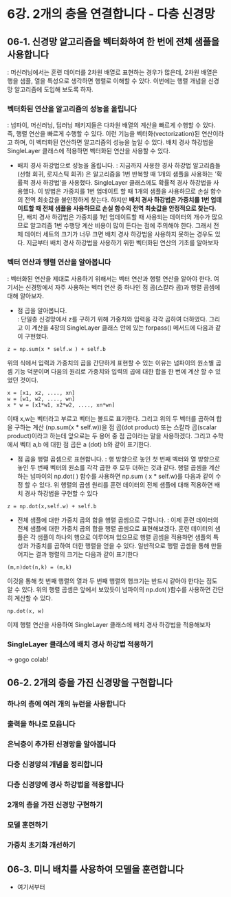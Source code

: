 # 6강. 2개의 층을 연결합니다 - 다층 신경망

## 06-1. 신경망 알고리즘을 벡터화하여 한 번에 전체 샘플을 사용합니다
: 머신러닝에서는 훈련 데이터를 2차원 배열로 표현하는 경우가 많은데, 2차원 배열은 행을 샘플, 열을 특성으로 생각하면 행렬로 이해할 수 있다. 이번에는 행렬 개념을 신경망 알고리즘에 도입해 보도록 하자.

### 벡터화된 연산을 알고리즘의 성능을 올립니다
: 넘파이, 머신러닝, 딥러닝 패키지들은 다차원 배열의 계산을 빠르게 수행할 수 있다. 즉, 행렬 연산을 빠르게 수행할 수 있다. 이런 기능을 벡터화(vectorization)된 연산이라고 하며, 이 벡터화된 연산하면 알고리즘의 성능을 높일 수 있다. 배치 경사 하강법을 SingleLayer 클래스에 적용하면 벡터화된 연산을 사용할 수 있다.

- 배치 경사 하강법으로 성능을 올립니다. 
: 지금까지 사용한 경사 하강법 알고리즘들(선형 회귀, 로지스틱 회귀) 은 알고리즘을 1번 반복할 때 1개의 샘플을 사용하는 '확률적 경사 하강법'을 사용했다. SingleLayer 클래스에도 확률적 경사 하강법을 사용했다. 이 방법은 가중치를 1번 업데이트 할 때 1개의 샘플을 사용하므로 손실 함수의 전역 최솟값을 불안정하게 찾는다. 하지만 **배치 경사 하강법은 가중치를 1번 업데이트할 때 전체 샘플을 사용하므로 손실 함수의 전역 최솟값을 안정적으로 찾는다.**  단, 배치 경사 하강법은 가중치를 1번 업데이트할 때 사용되는 데이터의 개수가 많으므로 알고리즘 1번 수행당 계산 비용이 많이 든다는 점에 주의해야 한다. 그래서 전체 데이터 세트의 크기가 너무 크면 배치 경사 하강법을 사용하지 못하는 경우도 있다. 지금부터 배치 경사 하강법을 사용하기 위한 벡터화된 연산의 기초를 알아보자

### 벡터 연산과 행렬 연산을 알아봅니다
: 벡터화된 연산을 제대로 사용하기 위해서는 벡터 연산과 행렬 연산을 알아야 한다. 여기서는 신경망에서 자주 사용하는 벡터 연산 중 하나인 점 곱(스칼라 곱)과 행렬 곱셈에 대해 알아보자.

- 점 곱을 알아봅니다.   
: 단일층 신경망에서 z를 구하기 위해 가중치와 입력을 각각 곱하여 더하였다. 그리고 이 계산을 4장의 SingleLayer 클래스 안에 있는 forpass() 메서드에 다음과 같이 구현했다.    
```
z = np.sum(x * self.w ) + self.b  
```
위의 식에서 입력과 가중치의 곱을 간단하게 표현할 수 있는 이유는 넘파이의 원소별 곱셈 기능 덕분이며 다음의 원리로 가중치와 입력의 곱에 대한 합을 한 번에 계산 할 수 있었던 것이다.  
```
x = [x1, x2, ...., xn]  
w = [w1, w2, ...., wn]  
x * w = [x1*w1, x2*w2, ...., xn*wn]
```
이때 x,w는 벡터라고 부르고 벡터는 볼드로 표기한다. 그리고 위의 두 벡터를 곱하여 합을 구하는 계산 (np.sum(x * self.w))을 점 곱(dot product) 또는 스칼라 곱(scalar product)이라고 하는데 앞으로는 두 용어 중 점 곱이라는 말을 사용하겠다. 그리고 수학에서 벡터 a,b 에 대한 점 곱은 a (dot) b와 같이 표기한다. 

- 점 곱을 행렬 곱셈으로 표현합니다. 
: 행 방향으로 놓인 첫 번째 벡터와 열 방향으로 놓인 두 번째 벡터의 원소를 각각 곱한 후 모두 더하는 것과 같다. 행렬 곱셈을 계산하는 넘파이의 np.dot( ) 함수를 사용하면 np.sum ( x * self.w)를 다음과 같이 수정 할 수 있다. 위 행렬의 곱셈 원리를 훈련 데이터의 전체 샘플에 대해 적용하면 배치 경사 하강법을 구현할 수 있다

```
z = np.dot(x,self.w) + self.b
```
- 전체 샘플에 대한 가중치 곱의 합을 행렬 곱셈으로 구합니다. 
: 이제 훈련 데이터의 전체 샘플에 대한 가중치 곱의 합을 행렬 곱셈으로 표현해보겠다. 훈련 데이터의 샘플은 각 샘플이 하나의 행으로 이루어져 있으므로 행렬 곱셈을 적용하면 샘플의 특성과 가중치를 곱하여 더한 행렬을 얻을 수 있다. 일반적으로 행렬 곱셈을 통해 만들어지는 결과 행렬의 크기는 다음과 같이 표기한다
```
(m,n)dot(n,k) = (m,k)
```
이것을 통해 첫 번째 행렬의 열과 두 번째 행렬의 행크기는 반드시 같아야 한다는 점도 알 수 있다. 위의 행렬 곱셈은 앞에서 보았듯이 넘파이의 np.dot( )함수를 사용하면 간단히 계산할 수 있다.
```
np.dot(x, w)
```
이제 행렬 연산을 사용하여  SingleLayer 클래스에 배치 경사 하강법을 적용해보자

###  SingleLayer 클래스에 배치 경사 하강법 적용하기
-> gogo colab!



## 06-2. 2개의 층을 가진 신경망을 구현합니다
### 하나의 층에 여러 개의 뉴런을 사용합니다
### 출력을 하나로 모읍니다
### 은닉층이 추가된 신경망을 알아봅니다
### 다층 신경망의 개념을 정리합니다
### 다층 신경망에 경사 하강법을 적용합니다
### 2개의 층을 가진 신경망 구현하기
### 모델 훈련하기
### 가중치 초기화 개선하기

## 06-3. 미니 배치를 사용하여 모델을 훈련합니다
- 여기서부터

